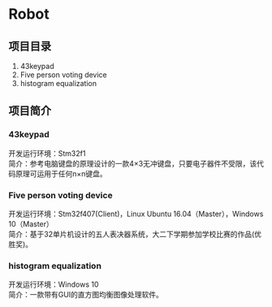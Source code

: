 # Robot
## 项目目录
1. 43keypad
2. Five person voting device
3. histogram equalization

## 项目简介

### 43keypad
开发运行环境：Stm32f1<br>
简介：参考电脑键盘的原理设计的一款4×3无冲键盘，只要电子器件不受限，该代码原理可运用于任何n×n键盘。

### Five person voting device
开发运行环境：Stm32f407(Client)，Linux Ubuntu 16.04（Master），Windows 10（Master）<br>
简介：基于32单片机设计的五人表决器系统，大二下学期参加学校比赛的作品(优胜奖)。

### histogram equalization
开发运行环境：Windows 10<br>
简介：一款带有GUI的直方图均衡图像处理软件。

